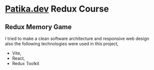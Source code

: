 # [Patika.dev](https://www.patika.dev) Redux Course

## Redux Memory Game

I tried to make a clean software architecture and responsive web design also the following technologies were used in this project,

- Vite,
- React,
- Redux Toolkit
